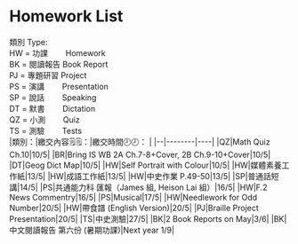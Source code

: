 # Homework List
類別 Type:
<br/>HW = 功課　　 Homework
<br/>BK = 閱讀報告 Book Report
<br/>PJ = 專題研習 Project
<br/>PS = 演講　　 Presentation
<br/>SP = 說話　　 Speaking
<br/>DT = 默書　　 Dictation
<br/>QZ = 小測　　 Quiz
<br/>TS = 測驗　　 Tests
<br/>
|類別：|繳交內容🗒️🗒️：|繳交時間🕗🕗： |
|--|--------|----|
|QZ|Math Quiz Ch.10|10/5|
|BR|Bring IS WB 2A Ch.7-8+Cover, 2B Ch.9-10+Cover|10/5|
|DT|Geog Dict Map|10/5|
|HW|Self Portrait with Colour|10/5|
|HW|媒體素養工作紙|13/5|
|HW|成語工作紙|13/5|
|HW|中史作業 P.49-50|13/5|
|SP|普通話短講|14/5|
|PS|共通能力科 匯報（James 組, Heison Lai 組）|16/5|
|HW|F.2 News Commentry|16/5|
|PS|Musical|17/5|
|HW|Needlework for Odd Number|20/5|
|HW|帶食譜 (English Version)|20/5|
|PJ|Braille Project Presentation|20/5|
|TS|中史測驗|27/5|
|BK|2 Book Reports on May|3/6|
|BK|中文閱讀報告 第六份 (暑期功課)|Next year 1/9|